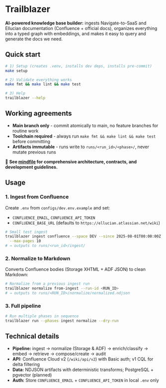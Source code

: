 # Trailblazer

**AI-powered knowledge base builder:** ingests Navigate-to-SaaS and Ellucian
documentation (Confluence + official docs), organizes everything into a typed
graph with embeddings, and makes it easy to query and generate the docs we need.

## Quick start

```bash
# 1) Setup (creates .venv, installs dev deps, installs pre-commit)
make setup

# 2) Validate everything works
make fmt && make lint && make test

# 3) Help
trailblazer --help
```

## Working agreements

- **Main branch only** - commit atomically to main, no feature branches for
  routine work
- **Toolchain required** - always run `make fmt && make lint && make test`
  before committing
- **Artifacts immutable** - runs write to `runs/<run_id>/<phase>/`, never mutate
  previous runs

📖 **See [mindfile](docs/2025-08-13-1308-trailblazer-mindfile.md) for
comprehensive architecture, contracts, and development guidelines.**

## Usage

### 1. Ingest from Confluence

Create `.env` from `configs/dev.env.example` and set:
- `CONFLUENCE_EMAIL`, `CONFLUENCE_API_TOKEN`  
- `CONFLUENCE_BASE_URL` (defaults to `https://ellucian.atlassian.net/wiki`)

```bash
# Small test ingest
trailblazer ingest confluence --space DEV --since 2025-08-01T00:00:00Z \
  --max-pages 10
# → outputs to runs/<run_id>/ingest/
```

### 2. Normalize to Markdown

Converts Confluence bodies (Storage XHTML + ADF JSON) to clean Markdown:

```bash
# Normalize from a previous ingest run
trailblazer normalize from-ingest --run-id <RUN_ID>
# → outputs to runs/<RUN_ID>/normalize/normalized.ndjson
```

### 3. Full pipeline

```bash
# Run multiple phases in sequence
trailblazer run --phases ingest normalize --dry-run
```

## Technical details

- **Pipeline:** ingest → normalize (Storage & ADF) → enrich/classify → embed →
  retrieve → compose/create → audit
- **API:** Confluence Cloud v2 (`/wiki/api/v2`) with Basic auth; v1 CQL for
  delta filtering
- **Data:** NDJSON artifacts with deterministic transforms; PostgreSQL +
  pgvector (planned)
- **Auth:** Store `CONFLUENCE_EMAIL` + `CONFLUENCE_API_TOKEN` in local `.env`
  only
